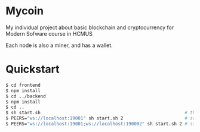 # Mycoin

My individual project about basic blockchain and cryptocurrency for Modern Sofware course in HCMUS

Each node is also a miner, and has a wallet.

# Quickstart

```bash
$ cd frontend
$ npm install
$ cd ../backend
$ npm install
$ cd ..
$ sh start.sh                                                      # this will build frontend and bundled it to backend
$ PEERS="ws://localhost:19001" sh start.sh 2                       # start another node that connects to the first node
$ PEERS="ws://localhost:19001;ws://localhost:190002" sh start.sh 2 # start another node that connects to the first 2 node
```
